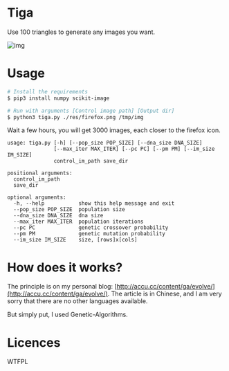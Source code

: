 # Tiga

Use 100 triangles to generate any images you want.

![img](./res/firefox_out.png)

# Usage

```sh
# Install the requirements
$ pip3 install numpy scikit-image

# Run with arguments [Control image path] [Output dir]
$ python3 tiga.py ./res/firefox.png /tmp/img
```

Wait a few hours, you will get 3000 images, each closer to the firefox icon.

```text
usage: tiga.py [-h] [--pop_size POP_SIZE] [--dna_size DNA_SIZE]
               [--max_iter MAX_ITER] [--pc PC] [--pm PM] [--im_size IM_SIZE]
               control_im_path save_dir

positional arguments:
  control_im_path
  save_dir

optional arguments:
  -h, --help           show this help message and exit
  --pop_size POP_SIZE  population size
  --dna_size DNA_SIZE  dna size
  --max_iter MAX_ITER  population iterations
  --pc PC              genetic crossover probability
  --pm PM              genetic mutation probability
  --im_size IM_SIZE    size, [rows]x[cols]
```

# How does it works?

The principle is on my personal blog: [http://accu.cc/content/ga/evolve/](http://accu.cc/content/ga/evolve/). The article is in Chinese, and I am very sorry that there are no other languages available.

But simply put, I used Genetic-Algorithms.

# Licences

WTFPL
